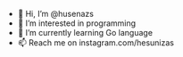 - 👋 Hi, I’m @husenazs
- 👀 I’m interested in programming
- 🌱 I’m currently learning Go language
- 📫 Reach me on instagram.com/hesunizas 

<!---
husenazs/husenazs is a ✨ special ✨ repository because its `README.md` (this file) appears on your GitHub profile.
You can click the Preview link to take a look at your changes.
--->
